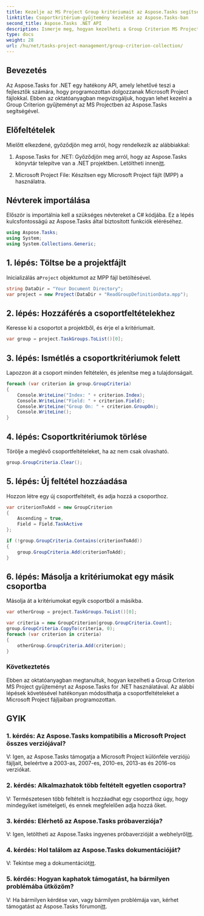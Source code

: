 ```yaml
---
title: Kezelje az MS Project Group kritériumait az Aspose.Tasks segítségével
linktitle: Csoportkritérium-gyűjtemény kezelése az Aspose.Tasks-ban
second_title: Aspose.Tasks .NET API
description: Ismerje meg, hogyan kezelheti a Group Criterion MS Project gyűjteményét az Aspose.Tasks for .NET használatával. Lépésről lépésre útmutató fejlesztőknek.
type: docs
weight: 28
url: /hu/net/tasks-project-management/group-criterion-collection/
---
```

## Bevezetés
Az Aspose.Tasks for .NET egy hatékony API, amely lehetővé teszi a fejlesztők számára, hogy programozottan dolgozzanak Microsoft Project fájlokkal. Ebben az oktatóanyagban megvizsgáljuk, hogyan lehet kezelni a Group Criterion gyűjteményt az MS Projectben az Aspose.Tasks segítségével.

## Előfeltételek

Mielőtt elkezdené, győződjön meg arról, hogy rendelkezik az alábbiakkal:

1.  Aspose.Tasks for .NET: Győződjön meg arról, hogy az Aspose.Tasks könyvtár telepítve van a .NET projektben. Letöltheti innen[itt](https://releases.aspose.com/tasks/net/).

2. Microsoft Project File: Készítsen egy Microsoft Project fájlt (MPP) a használatra.

## Névterek importálása

Először is importálnia kell a szükséges névtereket a C# kódjába. Ez a lépés kulcsfontosságú az Aspose.Tasks által biztosított funkciók eléréséhez.

```csharp
using Aspose.Tasks;
using System;
using System.Collections.Generic;


```

## 1. lépés: Töltse be a projektfájlt

 Inicializálás a`Project` objektumot az MPP fájl betöltésével. 

```csharp
string DataDir = "Your Document Directory";
var project = new Project(DataDir + "ReadGroupDefinitionData.mpp");
```

## 2. lépés: Hozzáférés a csoportfeltételekhez

Keresse ki a csoportot a projektből, és érje el a kritériumait.

```csharp
var group = project.TaskGroups.ToList()[0];
```

## 3. lépés: Ismétlés a csoportkritériumok felett

Lapozzon át a csoport minden feltételén, és jelenítse meg a tulajdonságait.

```csharp
foreach (var criterion in group.GroupCriteria)
{
    Console.WriteLine("Index: " + criterion.Index);
    Console.WriteLine("Field: " + criterion.Field);
    Console.WriteLine("Group On: " + criterion.GroupOn);
    Console.WriteLine();
}
```

## 4. lépés: Csoportkritériumok törlése

Törölje a meglévő csoportfeltételeket, ha az nem csak olvasható.

```csharp
group.GroupCriteria.Clear();
```

## 5. lépés: Új feltétel hozzáadása

Hozzon létre egy új csoportfeltételt, és adja hozzá a csoporthoz.

```csharp
var criterionToAdd = new GroupCriterion
{
    Ascending = true,
    Field = Field.TaskActive
};

if (!group.GroupCriteria.Contains(criterionToAdd))
{
    group.GroupCriteria.Add(criterionToAdd);
}
```

## 6. lépés: Másolja a kritériumokat egy másik csoportba

Másolja át a kritériumokat egyik csoportból a másikba.

```csharp
var otherGroup = project.TaskGroups.ToList()[0];

var criteria = new GroupCriterion[group.GroupCriteria.Count];
group.GroupCriteria.CopyTo(criteria, 0);
foreach (var criterion in criteria)
{
    otherGroup.GroupCriteria.Add(criterion);
}
```

### Következtetés

Ebben az oktatóanyagban megtanultuk, hogyan kezelheti a Group Criterion MS Project gyűjteményt az Aspose.Tasks for .NET használatával. Az alábbi lépések követésével hatékonyan módosíthatja a csoportfeltételeket a Microsoft Project fájljaiban programozottan.

## GYIK

### 1. kérdés: Az Aspose.Tasks kompatibilis a Microsoft Project összes verziójával?

V: Igen, az Aspose.Tasks támogatja a Microsoft Project különféle verziójú fájljait, beleértve a 2003-as, 2007-es, 2010-es, 2013-as és 2016-os verziókat.

### 2. kérdés: Alkalmazhatok több feltételt egyetlen csoportra?

V: Természetesen több feltételt is hozzáadhat egy csoporthoz úgy, hogy mindegyiket ismételgeti, és ennek megfelelően adja hozzá őket.

### 3. kérdés: Elérhető az Aspose.Tasks próbaverziója?

 V: Igen, letöltheti az Aspose.Tasks ingyenes próbaverzióját a webhelyről[itt](https://releases.aspose.com/).

### 4. kérdés: Hol találom az Aspose.Tasks dokumentációját?

 V: Tekintse meg a dokumentációt[itt](https://reference.aspose.com/tasks/net/).

### 5. kérdés: Hogyan kaphatok támogatást, ha bármilyen problémába ütközöm?

 V: Ha bármilyen kérdése van, vagy bármilyen problémája van, kérhet támogatást az Aspose.Tasks fórumon[itt](https://forum.aspose.com/c/tasks/15).